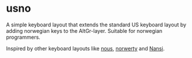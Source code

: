 # usno
A simple keyboard layout that extends the standard US keyboard layout by adding norwegian keys to the AltGr-layer. Suitable for norwegian programmers.

Inspired by other keyboard layouts like [nous](https://git.sr.ht/~jole/nous), [norwerty](https://github.com/tobiasvl/norwerty) and [Nansi](https://github.com/oeywil/Nansi).
